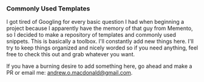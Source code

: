 ### Commonly Used Templates

I got tired of Googling for every basic question I had when beginning a project because I apparently have the memory of that guy from Memento, so I decided to make a repository of templates and commonly used snippets. This is basically a toolbox. I'll constantly add new things here. I'll try to keep things organized and nicely worded so if you need anything, feel free to check this out and grab whatever you want.

If you have a burning desire to add something here, go ahead and make a PR or email me: andrew.o.macdonald@gmail.com.


